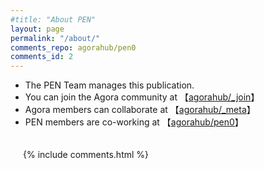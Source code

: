 ```yaml
---
#title: "About PEN"
layout: page
permalink: "/about/"
comments_repo: agorahub/pen0
comments_id: 2
---
```


- The PEN Team manages this publication.
- You can join the Agora community at 【<a href="https://github.com/agorahub/_join">agorahub/_join</a>】
- Agora members can collaborate at 【<a href="https://github.com/agorahub/_meta">agorahub/_meta</a>】
- PEN members are co-working at 【<a href="https://github.com/agorahub/pen0">agorahub/pen0</a>】

<div style="padding:20px">
  {% include comments.html %}
</div>
